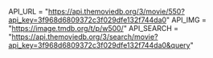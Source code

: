 API_URL = "https://api.themoviedb.org/3/movie/550?api_key=3f968d6809372c3f029dfe132f744da0"
API_IMG = "https://image.tmdb.org/t/p/w500/"
API_SEARCH = "https://api.themoviedb.org/3/search/movie?api_key=3f968d6809372c3f029dfe132f744da0&query"